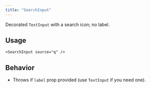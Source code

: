 ```yaml
---
title: "SearchInput"
---
```


Decorated `TextInput` with a search icon; no label.

## Usage

```tsx
<SearchInput source="q" />
```

## Behavior

- Throws if `label` prop provided (use `TextInput` if you need one).
